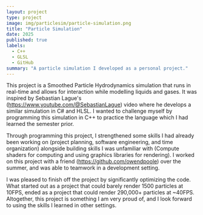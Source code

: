 ```yaml
---
layout: project
type: project
image: img/particlesim/particle-simulation.png
title: "Particle Simulation"
date: 2025
published: true
labels:
  - C++
  - GLSL
  - GitHub
summary: "A particle simulation I developed as a personal project."
---
```


This project is a Smoothed Particle Hydrodynamics simulation that runs in real-time and allows for interaction while modelling liquids and gases. It was inspired by Sebastian Lague's (https://www.youtube.com/@SebastianLague) video where he develops a similar simulation in C# and HLSL. I wanted to challenge myself by programming this simulation in C++ to practice the language which I had learned the semester prior.

Through programming this project, I strengthened some skills I had already been working on (project planning, software engineering, and time organization) alongside building skills I was unfamiliar with (Compute shaders for computing and using graphics libraries for rendering). I worked on this project with a friend (https://github.com/owendpoole) over the summer, and was able to teamwork in a development setting.

I was pleased to finish off the project by significantly optimizing the code. What started out as a project that could barely render 1500 particles at 10FPS, ended as a project that could render 290,000+ particles at ~40FPS. Altogether, this project is something I am very proud of, and I look forward to using the skills I learned in other settings.
